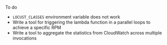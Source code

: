 To do

- `LOCUST_CLASSES` environment variable does not work
- Write a tool for triggering the lambda function in a parallel loops to achieve a specific RPM
- Write a tool to aggregate the statistics from CloudWatch across multiple invocations
